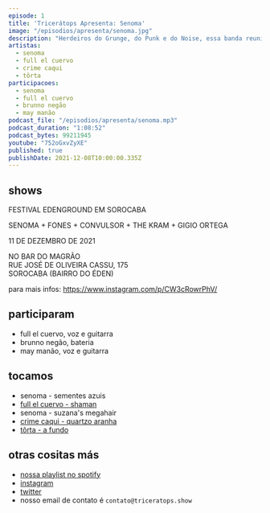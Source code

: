 ```yaml
---
episode: 1
title: 'Tricerátops Apresenta: Senoma'
image: "/episodios/apresenta/senoma.jpg"
description: "Herdeiros do Grunge, do Punk e do Noise, essa banda reuniu gente de São Paulo e Sorocaba e fez muito barulho, germinando bandas e projetos distintos. Hoje conheceremos um pouco mais da banda Senoma, na primeira edição do Tricerátops Apresenta, com a própria banda falando um pouco sobre a história e outros projetos."
artistas:
  - senoma
  - full el cuervo
  - crime caqui
  - tôrta
participacoes:
  - senoma
  - full el cuervo
  - brunno negão
  - may manão
podcast_file: "/episodios/apresenta/senoma.mp3"
podcast_duration: "1:08:52"
podcast_bytes: 99211945
youtube: "752oGxvZyXE"
published: true
publishDate: 2021-12-08T10:00:00.335Z
---
```

## shows

FESTIVAL EDENGROUND EM SOROCABA

SENOMA + FONES + CONVULSOR + THE KRAM + GIGIO ORTEGA

11 DE DEZEMBRO DE 2021

NO BAR DO MAGRÃO \
RUE JOSÉ DE OLIVEIRA CASSU, 175 \
SOROCABA (BAIRRO DO ÉDEN)

para mais infos: https://www.instagram.com/p/CW3cRowrPhV/

## participaram

* full el cuervo, voz e guitarra
* brunno negão, bateria
* may manão, voz e guitarra

## tocamos

* senoma - sementes azuis
* [full el cuervo - shaman](https://www.youtube.com/watch?v=qR7I7usbLrE)
* senoma - suzana's megahair
* [crime caqui - quartzo aranha](https://www.youtube.com/watch?v=JCFO9JKTfjc)
* [tôrta - a fundo](https://www.youtube.com/watch?v=HIWAqMmmSfQ)

## otras cositas más

* [nossa playlist no spotify](https://open.spotify.com/playlist/0UiztKuga6LmTAxWTsUQdw?si=fb96026bc1994d90)
* [instagram](https://www.instagram.com/triceratops.show/)
* [twitter](https://twitter.com/TriceratopsShow/)
* nosso email de contato é `contato@triceratops.show`